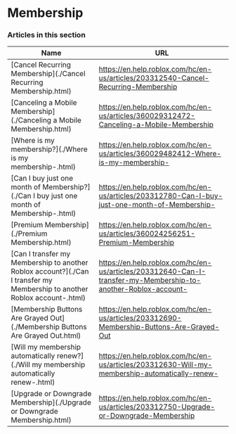 # Membership  
### Articles in this section
Name|URL
-|-
[Cancel Recurring Membership](./Cancel Recurring Membership.html) |https://en.help.roblox.com/hc/en-us/articles/203312540-Cancel-Recurring-Membership
[Canceling a Mobile Membership](./Canceling a Mobile Membership.html) |https://en.help.roblox.com/hc/en-us/articles/360029312472-Canceling-a-Mobile-Membership
[Where is my membership?](./Where is my membership-.html) |https://en.help.roblox.com/hc/en-us/articles/360029482412-Where-is-my-membership-
[Can I buy just one month of Membership?](./Can I buy just one month of Membership-.html) |https://en.help.roblox.com/hc/en-us/articles/203312780-Can-I-buy-just-one-month-of-Membership-
[Premium Membership](./Premium Membership.html) |https://en.help.roblox.com/hc/en-us/articles/360024256251-Premium-Membership
[Can I transfer my Membership to another Roblox account?](./Can I transfer my Membership to another Roblox account-.html) |https://en.help.roblox.com/hc/en-us/articles/203312640-Can-I-transfer-my-Membership-to-another-Roblox-account-
[Membership Buttons Are Grayed Out](./Membership Buttons Are Grayed Out.html) |https://en.help.roblox.com/hc/en-us/articles/203312690-Membership-Buttons-Are-Grayed-Out
[Will my membership automatically renew?](./Will my membership automatically renew-.html) |https://en.help.roblox.com/hc/en-us/articles/203312630-Will-my-membership-automatically-renew-
[Upgrade or Downgrade Membership](./Upgrade or Downgrade Membership.html) |https://en.help.roblox.com/hc/en-us/articles/203312750-Upgrade-or-Downgrade-Membership
